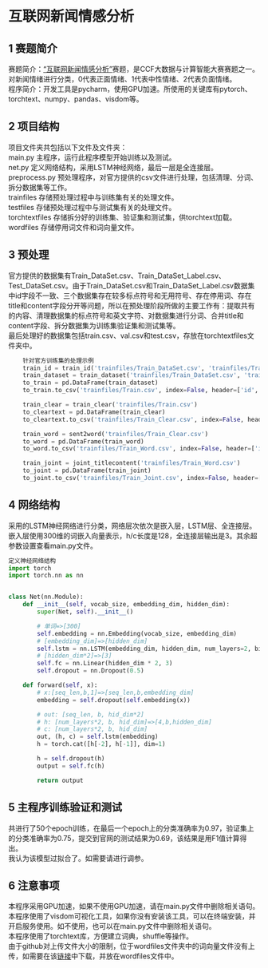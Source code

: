 # 互联网新闻情感分析

## 1 赛题简介
赛题简介：[“互联网新闻情感分析”](https://www.datafountain.cn/competitions/350)赛题，是CCF大数据与计算智能大赛赛题之一。对新闻情绪进行分类，0代表正面情绪、1代表中性情绪、2代表负面情绪。<br>
程序简介：开发工具是pycharm，使用GPU加速。所使用的关键库有pytorch、torchtext、numpy、pandas、visdom等。<br>

## 2 项目结构
项目文件夹共包括以下文件及文件夹：<br>
main.py 主程序，运行此程序模型开始训练以及测试。<br>
net.py 定义网络结构，采用LSTM神经网络，最后一层是全连接层。<br>
preprocess.py 预处理程序，对官方提供的csv文件进行处理，包括清理、分词、拆分数据集等工作。<br>
trainfiles 存储预处理过程中与训练集有关的处理文件。<br>
testfiles 存储预处理过程中与测试集有关的处理文件。<br>
torchtextfiles 存储拆分好的训练集、验证集和测试集，供torchtext加载。<br>
wordfiles 存储停用词文件和词向量文件。<br>

## 3 预处理
官方提供的数据集有Train_DataSet.csv、Train_DataSet_Label.csv、Test_DataSet.csv。由于Train_DataSet.csv和Train_DataSet_Label.csv数据集中id字段不一致、三个数据集存在较多标点符号和无用符号、存在停用词、存在title和content字段分开等问题，所以在预处理阶段所做的主要工作有：提取共有的内容、清理数据集的标点符号和英文字符、对数据集进行分词、合并title和content字段、拆分数据集为训练集验证集和测试集等。<br>
最后处理好的数据集包括train.csv、val.csv和test.csv，存放在torchtextfiles文件夹中。<br>
```python
    针对官方训练集的处理示例
    train_id = train_id('trainfiles/Train_DataSet.csv', 'trainfiles/Train_DataSet_Label.csv')
    train_dataset = train_dataset('trainfiles/Train_DataSet.csv', 'trainfiles/Train_DataSet_Label.csv', train_id)
    to_train = pd.DataFrame(train_dataset)
    to_train.to_csv('trainfiles/Train.csv', index=False, header=['id', 'title', 'content', 'label'])

    train_clear = train_clear('trainfiles/Train.csv')
    to_cleartext = pd.DataFrame(train_clear)
    to_cleartext.to_csv('trainfiles/Train_Clear.csv', index=False, header=['id', 'title', 'content', 'label'])

    train_word = sent2word('trainfiles/Train_Clear.csv')
    to_word = pd.DataFrame(train_word)
    to_word.to_csv('trainfiles/Train_Word.csv', index=False, header=['id', 'title', 'content', 'label'])

    train_joint = joint_titlecontent('trainfiles/Train_Word.csv')
    to_joint = pd.DataFrame(train_joint)
    to_joint.to_csv('trainfiles/Train_Joint.csv', index=False, header=['id', 'text', 'label'])
```

## 4 网络结构
采用的LSTM神经网络进行分类，网络层次依次是嵌入层，LSTM层、全连接层。嵌入层使用300维的词嵌入向量表示，h/c长度是128，全连接层输出是3。其余超参数设置查看main.py文件。<br>
```python
定义神经网络结构
import torch
import torch.nn as nn


class Net(nn.Module):
    def __init__(self, vocab_size, embedding_dim, hidden_dim):
        super(Net, self).__init__()

        # 单词=>[300]
        self.embedding = nn.Embedding(vocab_size, embedding_dim)
        # [embedding_dim]=>[hidden_dim]
        self.lstm = nn.LSTM(embedding_dim, hidden_dim, num_layers=2, bidirectional=True, dropout=0.5)
        # [hidden_dim*2]=>[3]
        self.fc = nn.Linear(hidden_dim * 2, 3)
        self.dropout = nn.Dropout(0.5)

    def forward(self, x):
        # x:[seq_len,b,1]=>[seq_len,b,embedding_dim]
        embedding = self.dropout(self.embedding(x))

        # out: [seq_len, b, hid_dim*2]
        # h: [num_layers*2, b, hid_dim]=>[4,b,hidden_dim]
        # c: [num_layers*2, b, hid_dim]
        out, (h, c) = self.lstm(embedding)
        h = torch.cat([h[-2], h[-1]], dim=1)

        h = self.dropout(h)
        output = self.fc(h)

        return output
```

## 5 主程序训练验证和测试
共进行了50个epoch训练，在最后一个epoch上的分类准确率为0.97，验证集上的分类准确率为0.75，提交到官网的测试结果为0.69，该结果是用F1值计算得出。<br>
我认为该模型过拟合了。如需要请进行调参。<br>

## 6 注意事项
本程序采用GPU加速，如果不使用GPU加速，请在main.py文件中删除相关语句。<br>
本程序使用了visdom可视化工具，如果你没有安装该工具，可以在终端安装，并开启服务使用。如不使用，也可以在main.py文件中删除相关语句。<br>
本程序使用了torchtext库，方便建立词典，shuffle等操作。<br>
由于github对上传文件大小的限制，位于wordfiles文件夹中的词向量文件没有上传，如需要在该[链接](https://pan.baidu.com/s/18T6DRVmS_cZu5u64EbbESQ)中下载，并放在wordfiles文件中。<br>
